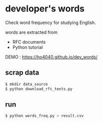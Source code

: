 # developer's words

Check word frequency for studying English.

words are extracted from

* RFC documents
* Python tutorial

DEMO : https://ho4040.github.io/dev_words/


## scrap data

```bash
$ mkdir data_source
$ python download_rfc_texts.py
```

## run

```bash
$ python words_freq.py > result.csv
```
